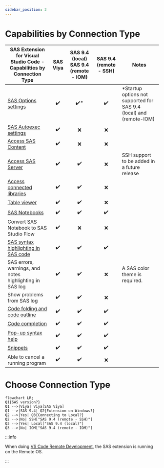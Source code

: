 ```yaml
---
sidebar_position: 2
---
```


# Capabilities by Connection Type

| SAS Extension for Visual Studio Code - Capabilities by Connection Type                        |      SAS Viya      | SAS 9.4 (local) <br/> SAS 9.4 (remote - IOM) | SAS 9.4 (remote - SSH) | Notes                                                                |
| --------------------------------------------------------------------------------------------- | :----------------: | :------------------------------------------: | :--------------------: | -------------------------------------------------------------------- |
| [SAS Options settings](./Configurations/Profiles/additional.md#sas-options-settings-examples) | :heavy_check_mark: |             :heavy_check_mark:\*             |   :heavy_check_mark:   | \*Startup options not supported for SAS 9.4 (local) and (remote-IOM) |
| [SAS Autoexec settings](./Configurations/Profiles/additional.md#sas-autoexec-settings)        | :heavy_check_mark: |                     :x:                      |          :x:           |
| [Access SAS Content](./Features/accessContent.md)                                             | :heavy_check_mark: |                     :x:                      |          :x:           |
| [Access SAS Server](./Features/accessServer.md)                                               | :heavy_check_mark: |              :heavy_check_mark:              |          :x:           | SSH support to be added in a future release                          |
| [Access connected libraries](./Features/accessLibraries.md)                                   | :heavy_check_mark: |              :heavy_check_mark:              |          :x:           |
| [Table viewer](./Features/accessLibraries.md)                                                 | :heavy_check_mark: |              :heavy_check_mark:              |          :x:           |
| [SAS Notebooks](./Features/sasNotebook.md)                                                    | :heavy_check_mark: |              :heavy_check_mark:              |   :heavy_check_mark:   |
| Convert SAS Notebook to SAS Studio Flow                                                       | :heavy_check_mark: |                     :x:                      |          :x:           |
| [SAS syntax highlighting in SAS code](./Features/sasCodeEditing.md#sas-syntax-highlighting)   | :heavy_check_mark: |              :heavy_check_mark:              |   :heavy_check_mark:   |
| SAS errors, warnings, and notes highlighting in SAS log                                       | :heavy_check_mark: |              :heavy_check_mark:              |          :x:           | A SAS color theme is required.                                       |
| Show problems from SAS log                                                                    | :heavy_check_mark: |              :heavy_check_mark:              |          :x:           |
| [Code folding and code outline](./Features/sasCodeEditing.md#code-folding-and-code-outline)   | :heavy_check_mark: |              :heavy_check_mark:              |   :heavy_check_mark:   |
| [Code completion](./Features/sasCodeEditing.md#code-completion)                               | :heavy_check_mark: |              :heavy_check_mark:              |   :heavy_check_mark:   |
| [Pop-up syntax help](./Features/sasCodeEditing.md#pop-up-syntax-help)                         | :heavy_check_mark: |              :heavy_check_mark:              |   :heavy_check_mark:   |
| [Snippets](./Features/sasCodeEditing.md#snippets)                                             | :heavy_check_mark: |              :heavy_check_mark:              |   :heavy_check_mark:   |
| Able to cancel a running program                                                              | :heavy_check_mark: |              :heavy_check_mark:              |          :x:           |

# Choose Connection Type

```mermaid
flowchart LR;
Q1{SAS version?}
Q1 -->|Viya| Viya[SAS Viya]
Q1 -->|SAS 9.4| Q2{Extension on Windows?}
Q2 -->|Yes| Q3{Connecting to Local?}
Q2 -->|No| SSH["SAS 9.4 (remote - SSH)"]
Q3 -->|Yes| Local["SAS 9.4 (local)"]
Q3 -->|No| IOM["SAS 9.4 (remote - IOM)"]
```

:::info

When doing [VS Code Remote Development](https://code.visualstudio.com/docs/remote/remote-overview), the SAS extension is running on the Remote OS.

:::
